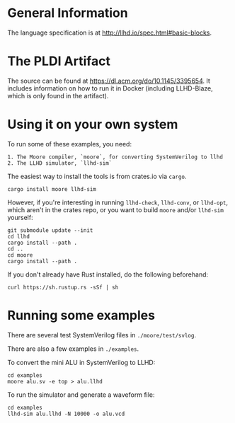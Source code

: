 # General Information

The language specification is at http://llhd.io/spec.html#basic-blocks.

# The PLDI Artifact

The source can be found at https://dl.acm.org/do/10.1145/3395654. It includes information
on how to run it in Docker (including LLHD-Blaze, which is only found in the artifact).

# Using it on your own system

To run some of these examples, you need:

    1. The Moore compiler, `moore`, for converting SystemVerilog to llhd
    2. The LLHD simulator, `llhd-sim`

The easiest way to install the tools is from crates.io via `cargo`.

    cargo install moore llhd-sim

However, if you're interesting in running `llhd-check`, `llhd-conv`, or `llhd-opt`, which aren't in the crates repo,
or you want to build `moore` and/or `llhd-sim` yourself:

    git submodule update --init
    cd llhd
    cargo install --path .
    cd ..
    cd moore
    cargo install --path .

If you don't already have Rust installed, do the following beforehand:

    curl https://sh.rustup.rs -sSf | sh

# Running some examples

There are several test SystemVerilog files in `./moore/test/svlog`.

There are also a few examples in `./examples`.

To convert the mini ALU in SystemVerilog to LLHD:

    cd examples
    moore alu.sv -e top > alu.llhd

To run the simulator and generate a waveform file:

    cd examples
    llhd-sim alu.llhd -N 10000 -o alu.vcd
